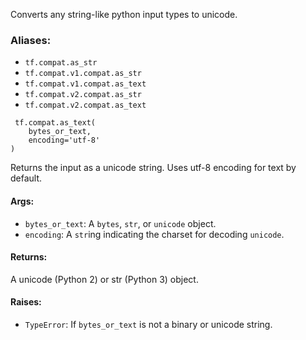 
Converts any string-like python input types to unicode.
### Aliases:
- `tf.compat.as_str`
- `tf.compat.v1.compat.as_str`
- `tf.compat.v1.compat.as_text`
- `tf.compat.v2.compat.as_str`
- `tf.compat.v2.compat.as_text`

```
 tf.compat.as_text(
    bytes_or_text,
    encoding='utf-8'
)
```

Returns the input as a unicode string. Uses utf-8 encoding for text by default.
#### Args:
- `bytes_or_text`: A `bytes`, `str`, or `unicode` object.
- `encoding`: A `str`ing indicating the charset for decoding `unicode`.
#### Returns:

A unicode (Python 2) or str (Python 3) object.
#### Raises:
- `TypeError`: If `bytes_or_text` is not a binary or unicode string.
